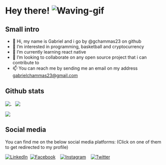 # Hey there! ![Waving-gif](https://user-images.githubusercontent.com/69366211/130367181-229f3f0f-29ad-4b44-ba0a-a20ff5f9072a.gif)

## Small intro
- 👋 Hi, my name is Gabriel and i go by @gchammas23 on github
- 👀 I’m interested in programming, basketball and cryptocurrency
- 🌱 I’m currently learning react native
- 💞️ I’m looking to collaborate on any open source project that i can contribute to
- 📫 You can reach me by sending me an email on my address gabrielchammas23@gmail.com

## Github stats
<a href="https://github.com/anuraghazra/github-readme-stats">
  <img align="center" src="https://github-readme-stats.vercel.app/api?username=gchammas23&show_icons=true" />
</a>
&nbsp;&nbsp;
<a href="https://github.com/anuraghazra/convoychat">
  <img align="center" src="https://github-readme-stats.vercel.app/api/top-langs/?username=gchammas23&hide=ruby" />
</a>
<br />
<br />

<a href="https://git.io/streak-stats">
  <img align="center" src="https://github-readme-streak-stats.herokuapp.com/?user=gchammas23"/>
 </a>

## Social media
You can find me on the below social media platforms: (Click on one of them to get redirected to my profile)

[![LinkedIn](https://user-images.githubusercontent.com/69366211/130317245-2d445e09-7805-4fe9-9423-516e5d8c22a7.png)][1]&nbsp;&nbsp;[![Facebook](https://user-images.githubusercontent.com/69366211/130317123-b5ae0149-836e-494e-9c94-c0eacb8119b4.png)][2]&nbsp;&nbsp;&nbsp;&nbsp;[![Instagram](https://user-images.githubusercontent.com/69366211/130316978-7fe151f5-d8cb-4c54-956f-05d10138c594.png)][3]&nbsp;&nbsp;&nbsp;&nbsp;[![Twitter](https://user-images.githubusercontent.com/69366211/130317364-ef8d5e4b-ca30-4c18-ae34-42b0ccbc854a.png)][4]

[1]:https://www.linkedin.com/in/gabriel-c-a660b5138
[2]:https://www.facebook.com/gabriel.chammas.1/
[3]:https://www.instagram.com/gabychammas23/
[4]:https://twitter.com/Gabrielc233
